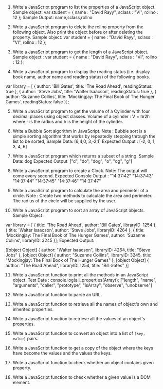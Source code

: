 1. Write a JavaScript program to list the properties of a JavaScript object. 
Sample object:
var student = {
name : "David Rayy",
sclass : "VI",
rollno : 12 };
Sample Output: name,sclass,rollno


2. Write a JavaScript program to delete the rollno property from the following object. Also print the object before or after deleting the property. 
Sample object:
var student = {
name : "David Rayy",
sclass : "VI",
rollno : 12 };


3. Write a JavaScript program to get the length of a JavaScript object. 
Sample object :
var student = {
name : "David Rayy",
sclass : "VI",
rollno : 12 };


4. Write a JavaScript program to display the reading status (i.e. display book name, author name and reading status) of the following books. 

var library = [ 
   {
       author: 'Bill Gates',
       title: 'The Road Ahead',
       readingStatus: true
   },
   {
       author: 'Steve Jobs',
       title: 'Walter Isaacson',
       readingStatus: true
   },
   {
       author: 'Suzanne Collins',
       title:  'Mockingjay: The Final Book of The Hunger Games', 
       readingStatus: false
   }];


5. Write a JavaScript program to get the volume of a Cylinder with four decimal places using object classes. 
Volume of a cylinder : V = πr2h
where r is the radius and h is the height of the cylinder.


6. Write a Bubble Sort algorithm in JavaScript. 
Note : Bubble sort is a simple sorting algorithm that works by repeatedly stepping through the list to be sorted,
Sample Data: [6,4,0, 3,-2,1]
Expected Output : [-2, 0, 1, 3, 4, 6]


7. Write a JavaScript program which returns a subset of a string. 
Sample Data: dog
Expected Output: ["d", "do", "dog", "o", "og", "g"]


8. Write a JavaScript program to create a Clock. 
Note: The output will come every second.
Expected Console Output :
"14:37:42"
"14:37:43"
"14:37:44"
"14:37:45"
"14:37:46"
"14:37:47"


9. Write a JavaScript program to calculate the area and perimeter of a circle. 
Note : Create two methods to calculate the area and perimeter. The radius of the circle will be supplied by the user.


10. Write a JavaScript program to sort an array of JavaScript objects. 
Sample Object :

var library = [ 
   {
       title:  'The Road Ahead',
       author: 'Bill Gates',
       libraryID: 1254
   },
   {
       title: 'Walter Isaacson',
       author: 'Steve Jobs',
       libraryID: 4264
   },
   {
       title: 'Mockingjay: The Final Book of The Hunger Games',
       author: 'Suzanne Collins',
       libraryID: 3245
   }];
Expected Output:

[[object Object] {
  author: "Walter Isaacson",
  libraryID: 4264,
  title: "Steve Jobs"
}, [object Object] {
  author: "Suzanne Collins",
  libraryID: 3245,
  title: "Mockingjay: The Final Book of The Hunger Games"
}, [object Object] {
  author: "The Road Ahead",
  libraryID: 1254,
  title: "Bill Gates"
}]


11. Write a JavaScript function to print all the methods in an JavaScript object. 
Test Data :
console.log(all_properties(Array));
["length", "name", "arguments", "caller", "prototype", "isArray", "observe", "unobserve"]


12. Write a JavaScript function to parse an URL. 


13. Write a JavaScript function to retrieve all the names of object's own and inherited properties. 


14. Write a JavaScript function to retrieve all the values of an object's properties. 


15. Write a JavaScript function to convert an object into a list of `[key, value]` pairs. 


16. Write a JavaScript function to get a copy of the object where the keys have become the values and the values the keys. 


17. Write a JavaScript function to check whether an object contains given property. 


18. Write a JavaScript function to check whether a given value is a DOM element. 
